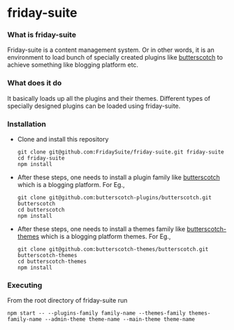 # friday-suite

### What is friday-suite

Friday-suite is a content management system. Or in other words, it is an environment to load bunch of specially created plugins like [butterscotch](https://github.com/butterscotch-plugins/butterscotch) to achieve something like blogging platform etc.

### What does it do

It basically loads up all the plugins and their themes. Different types of specially designed plugins can be loaded using friday-suite.

### Installation

* Clone and install this repository 

  ```
  git clone git@github.com:FridaySuite/friday-suite.git friday-suite
  cd friday-suite
  npm install
  ```
* After these steps, one needs to install a plugin family like [butterscotch](https://github.com/butterscotch-plugins/butterscotch) which is a blogging platform. For Eg., 

   ```
   git clone git@github.com:butterscotch-plugins/butterscotch.git butterscotch
   cd butterscotch
   npm install
   ```

* After these steps, one needs to install a themes family like [butterscotch-themes](https://github.com/butterscotch-themes/butterscotch) which is a blogging platform themes. For Eg., 

  ```
  git clone git@github.com:butterscotch-themes/butterscotch.git butterscotch-themes
  cd butterscotch-themes
  npm install
  ```

### Executing

From the root directory of friday-suite run

```
npm start -- --plugins-family family-name --themes-family themes-family-name --admin-theme theme-name --main-theme theme-name
 ```